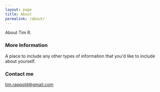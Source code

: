 ```yaml
---
layout: page
title: About
permalink: /about/
---
```


About Tim R.

### More Information

A place to include any other types of information that you'd like to include about yourself.

### Contact me

[tim.rappold@gmail.com](mailto:tim.rappold@gmail.com)